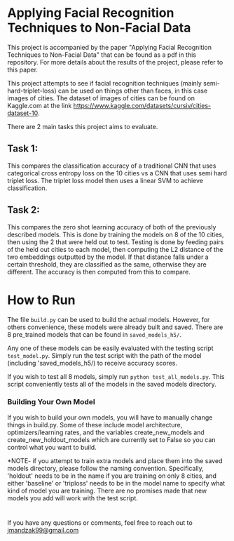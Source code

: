 # Applying Facial Recognition Techniques to Non-Facial Data
This project is accompanied by the paper "Applying Facial Recognition Techniques to Non-Facial Data" that can be found as a pdf in this repository. For more details about the results of the project, please refer to this paper.

This project attempts to see if facial recognition techniques (mainly semi-hard-triplet-loss) can be used on things other than faces, in this case images of cities. The dataset of images of cities can be found on Kaggle.com at the link https://www.kaggle.com/datasets/cursiv/cities-dataset-10.

There are 2 main tasks this project aims to evaluate.

## Task 1:
This compares the classification accuracy of a traditional CNN that uses categorical cross entropy loss on the 10 cities vs a CNN that uses semi hard triplet loss. The triplet loss model then uses a linear SVM to achieve classification.

## Task 2:
This compares the zero shot learning accuracy of both of the previously described models. This is done by training the models on 8 of the 10 cities, then using the 2 that were held out to test. Testing is done by feeding pairs of the held out cities to each model, then computing the L2 distance of the two embeddings outputted by the model. If that distance falls under a certain threshold, they are classified as the same, otherwise they are different. The accuracy is then computed from this to compare.

# How to Run
The file `build.py` can be used to build the actual models. However, for others convenience, these models were already built and saved. There are 8 pre_trained models that can be found in `saved_models_h5/`. 

Any one of these models can be easily evaluated with the testing script `test_model.py`. Simply run the test script with the path of the model (including 'saved_models_h5/) to receive accuracy scores. 

If you wish to test all 8 models, simply run `python test_all_models.py`. This script conveniently tests all of the models in the saved models directory.

### Building Your Own Model
If you wish to build your own models, you will have to manually change things in build.py. Some of these include model architecture, optimizers/learning rates, and the variables create_new_models and create_new_holdout_models which are currently set to False so you can control what you want to build.

*NOTE- if you attempt to train extra models and place them into the saved models directory, please follow the naming convention. Specifically, 'holdout' needs to be in the name if you are training on only 8 cities, and either 'baseline' or 'triploss' needs to be in the model name to specify what kind of model you are training. There are no promises made that new models you add will work with the test script.

#
If you have any questions or comments, feel free to reach out to jmandzak99@gmail.com